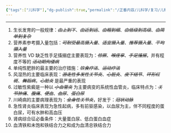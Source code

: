 ```yaml
---
{"tags":["儿科学"],"dg-publish":true,"permalink":"/正番内容/儿科学/复习/儿科填空题/","dgPassFrontmatter":true}
---
```


---
1. 生长发育的一般规律：*~~由上到下~~*、*~~由近到远~~*、*~~由粗到细~~*、*~~由低级到高级~~*、*~~由简单到复杂~~*
2. 营养素参考摄入量包括：*~~可耐受最高摄入量~~*、*~~适宜摄入量~~*、*~~推荐摄入量~~*、*~~平均摄入量~~* 
3. 营养性 VD 缺乏性手足搐搦症主要表现为：*~~惊厥~~*、*~~喉痉挛~~*、*~~手足搐搦~~*，并有程度不等的 *~~活动期佝偻病~~*
4. 单纯性肥胖的最主要的治疗措施：*~~饮食疗法~~*、*~~运动疗法~~*
5. 风湿热的主要临床表现：*~~游走性多发性关节炎~~*、*~~心脏炎~~*、*~~皮下结节~~*、*~~环形红斑~~*、*~~舞蹈病~~*，*~~心脏炎~~* 是最严重的表现
6. 过敏性紫癜是一种以 *~~小血管炎~~* 为主要病变的系统性血管炎，临床特点为：*~~关节肿痛~~*、*~~腹痛~~*、*~~便血~~*、*~~血尿~~*、*~~蛋白尿~~*
7. 川崎病的主要病理表现为：*~~全身性关节炎~~*，好发于：*~~冠状动脉~~*
8. 急性肾炎临床表现为急性起病，多有前驱感染，以血尿为主，伴不同程度的蛋白尿，可有水肿和高血压
9. 肾病综合征必备条件：大量蛋白尿、低白蛋白血症
10. 血清铁和未饱和铁结合力之和成为血清总铁结合力